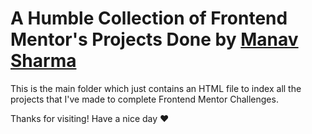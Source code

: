 # A Humble Collection of Frontend Mentor's Projects Done by [Manav Sharma](https://github.com/manav-sharma69)

This is the main folder which just contains an HTML file to index all the projects that I've made to complete Frontend Mentor Challenges.

Thanks for visiting!
Have a nice day ❤️
